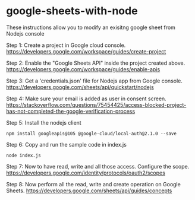 # google-sheets-with-node

These instructions allow you to modify an exisitng google sheet from Nodejs console


Step 1: Create a project in Google cloud console.
https://developers.google.com/workspace/guides/create-project

Step 2: Enable the "Google Sheets API" inside the project created above.
https://developers.google.com/workspace/guides/enable-apis

Step 3: Get a 'credentials.json' file for Nodejs app from Google console.
https://developers.google.com/sheets/api/quickstart/nodejs

Step 4: Make sure your email is added as user in consent screen.
https://stackoverflow.com/questions/75454425/access-blocked-project-has-not-completed-the-google-verification-process

Step 5: Install the nodejs client
```
npm install googleapis@105 @google-cloud/local-auth@2.1.0 --save
```

Step 6: Copy and run the sample code in index.js
```
node index.js
```

Step 7: Now to have read, write and all those access. Configure the scope.
https://developers.google.com/identity/protocols/oauth2/scopes

Step 8: Now perform all the read, write and create operation on Google Sheets.
https://developers.google.com/sheets/api/guides/concepts


